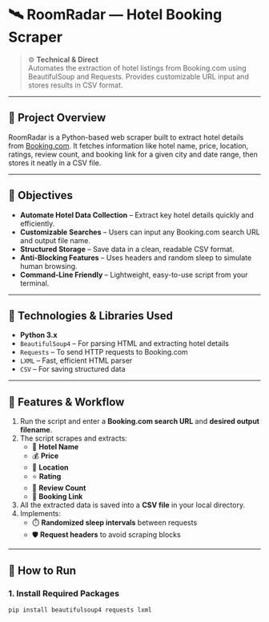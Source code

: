 # 🛰️ RoomRadar — Hotel Booking Scraper

> ⚙️ **Technical & Direct**  
> Automates the extraction of hotel listings from Booking.com using BeautifulSoup and Requests. Provides customizable URL input and stores results in CSV format.

---

## 📌 Project Overview  
RoomRadar is a Python-based web scraper built to extract hotel details from [Booking.com](https://www.booking.com). It fetches information like hotel name, price, location, ratings, review count, and booking link for a given city and date range, then stores it neatly in a CSV file.

---

## 🎯 Objectives
- **Automate Hotel Data Collection** – Extract key hotel details quickly and efficiently.
- **Customizable Searches** – Users can input any Booking.com search URL and output file name.
- **Structured Storage** – Save data in a clean, readable CSV format.
- **Anti-Blocking Features** – Uses headers and random sleep to simulate human browsing.
- **Command-Line Friendly** – Lightweight, easy-to-use script from your terminal.

---

## 🔧 Technologies & Libraries Used
- **Python 3.x**
- `BeautifulSoup4` – For parsing HTML and extracting hotel details  
- `Requests` – To send HTTP requests to Booking.com  
- `LXML` – Fast, efficient HTML parser  
- `CSV` – For saving structured data

---

## 📂 Features & Workflow

1. Run the script and enter a **Booking.com search URL** and **desired output filename**.
2. The script scrapes and extracts:
   - 🏨 **Hotel Name**
   - 💰 **Price**
   - 📍 **Location**
   - ⭐ **Rating**
   - 📝 **Review Count**
   - 🔗 **Booking Link**
3. All the extracted data is saved into a **CSV file** in your local directory.
4. Implements:
   - ⏱️ **Randomized sleep intervals** between requests  
   - 🛡️ **Request headers** to avoid scraping blocks

---

## 🚀 How to Run

### 1. Install Required Packages
```bash
pip install beautifulsoup4 requests lxml
